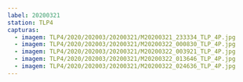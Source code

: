 ```yaml
---
label: 20200321
station: TLP4
capturas:
  - imagem: TLP4/2020/202003/20200321/M20200321_233334_TLP_4P.jpg
  - imagem: TLP4/2020/202003/20200321/M20200322_000830_TLP_4P.jpg
  - imagem: TLP4/2020/202003/20200321/M20200322_003921_TLP_4P.jpg
  - imagem: TLP4/2020/202003/20200321/M20200322_013646_TLP_4P.jpg
  - imagem: TLP4/2020/202003/20200321/M20200322_024636_TLP_4P.jpg
---
```

